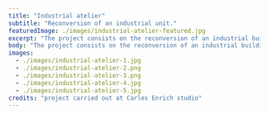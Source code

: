 ```yaml
---
title: "Industrial atelier"
subtitle: "Reconversion of an industrial unit."
featuredImage: ./images/industrial-atelier-featured.jpg
excerpt: "The project consists on the reconversion of an industrial building into a flexible work and living space. The proposal is based on dividing the space into 5 independent areas to turn them into productive workshops for flexible use, each of them equipped with its own kitchenette and bathroom services."
body: "The project consists on the reconversion of an industrial building into a flexible work and living space. The proposal is based on dividing the space into 5 independent areas to turn them into productive workshops for flexible use, each of them equipped with its own kitchenette and bathroom services. The main feature of the workshops is the possibility of converting the space from fully open to compartmentalized areas, to allow coexistence between different activities. Another peculiar element of the project is the backyard, which allows crossed ventilation for better climate comfort and a very intimate private semi-outdoor area. The materials of the new construction, which are limited to wood and ceramic walls, look for a matching with the industrial aspect of the ship."
images:
  - ./images/industrial-atelier-1.jpg
  - ./images/industrial-atelier-2.png
  - ./images/industrial-atelier-3.png
  - ./images/industrial-atelier-4.jpg
  - ./images/industrial-atelier-5.jpg
credits: "project carried out at Carles Enrich studio"
---
```

